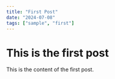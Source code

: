 ```yaml
---
title: "First Post"
date: "2024-07-08"
tags: ["sample", "first"]
---
```


# This is the first post

This is the content of the first post.
